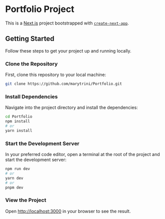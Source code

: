 # Portfolio Project

This is a [Next.js](https://nextjs.org/) project bootstrapped with [`create-next-app`](https://github.com/vercel/next.js/tree/canary/packages/create-next-app).

## Getting Started

Follow these steps to get your project up and running locally.

### Clone the Repository

First, clone this repository to your local machine:

```bash
git clone https://github.com/marytrini/Portfolio.git
```

### Install Dependencies

Navigate into the project directory and install the dependencies:

```bash
cd Portfolio
npm install
# or
yarn install
```

### Start the Development Server

In your preferred code editor, open a terminal at the root of the project and start the development server:

```bash
npm run dev
# or
yarn dev
# or
pnpm dev
```

### View the Project

Open [http://localhost:3000](http://localhost:3000) in your browser to see the result.

